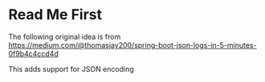# Read Me First

The following original idea is from  
https://medium.com/@thomasjay200/spring-boot-json-logs-in-5-minutes-0f9b4c4ccd4d

This adds support for JSON encoding

